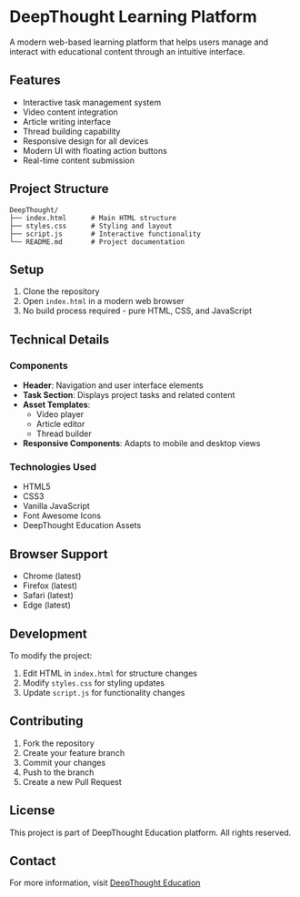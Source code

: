 # DeepThought Learning Platform

A modern web-based learning platform that helps users manage and interact with educational content through an intuitive interface.

## Features

- Interactive task management system
- Video content integration
- Article writing interface
- Thread building capability
- Responsive design for all devices
- Modern UI with floating action buttons
- Real-time content submission

## Project Structure

```
DeepThought/
├── index.html      # Main HTML structure
├── styles.css      # Styling and layout
├── script.js       # Interactive functionality
└── README.md       # Project documentation
```

## Setup

1. Clone the repository
2. Open `index.html` in a modern web browser
3. No build process required - pure HTML, CSS, and JavaScript

## Technical Details

### Components

- **Header**: Navigation and user interface elements
- **Task Section**: Displays project tasks and related content
- **Asset Templates**: 
  - Video player
  - Article editor
  - Thread builder
- **Responsive Components**: Adapts to mobile and desktop views

### Technologies Used

- HTML5
- CSS3
- Vanilla JavaScript
- Font Awesome Icons
- DeepThought Education Assets

## Browser Support

- Chrome (latest)
- Firefox (latest)
- Safari (latest)
- Edge (latest)

## Development

To modify the project:

1. Edit HTML in `index.html` for structure changes
2. Modify `styles.css` for styling updates
3. Update `script.js` for functionality changes

## Contributing

1. Fork the repository
2. Create your feature branch
3. Commit your changes
4. Push to the branch
5. Create a new Pull Request

## License

This project is part of DeepThought Education platform. All rights reserved.

## Contact

For more information, visit [DeepThought Education](https://deepthought.education/)